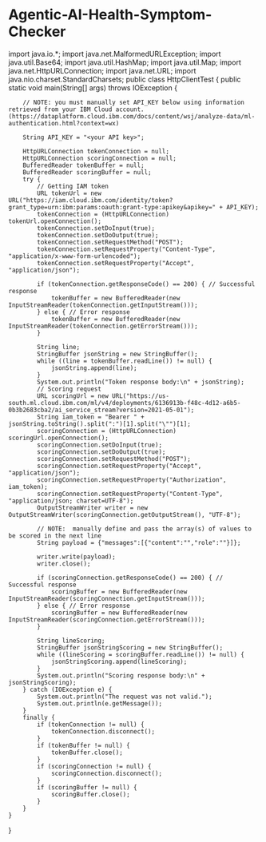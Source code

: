 # Agentic-AI-Health-Symptom-Checker
import java.io.*;
import java.net.MalformedURLException;
import java.util.Base64;
import java.util.HashMap;
import java.util.Map;
import java.net.HttpURLConnection;
import java.net.URL;
import java.nio.charset.StandardCharsets;
public class HttpClientTest {
	public static void main(String[] args) throws IOException {

		// NOTE: you must manually set API_KEY below using information retrieved from your IBM Cloud account. (https://dataplatform.cloud.ibm.com/docs/content/wsj/analyze-data/ml-authentication.html?context=wx)

		String API_KEY = "<your API key>";

		HttpURLConnection tokenConnection = null;
		HttpURLConnection scoringConnection = null;
		BufferedReader tokenBuffer = null;
		BufferedReader scoringBuffer = null;
		try {
			// Getting IAM token
			URL tokenUrl = new URL("https://iam.cloud.ibm.com/identity/token?grant_type=urn:ibm:params:oauth:grant-type:apikey&apikey=" + API_KEY);
			tokenConnection = (HttpURLConnection) tokenUrl.openConnection();
			tokenConnection.setDoInput(true);
			tokenConnection.setDoOutput(true);
			tokenConnection.setRequestMethod("POST");
			tokenConnection.setRequestProperty("Content-Type", "application/x-www-form-urlencoded");
			tokenConnection.setRequestProperty("Accept", "application/json");
			
			if (tokenConnection.getResponseCode() == 200) { // Successful response
				tokenBuffer = new BufferedReader(new InputStreamReader(tokenConnection.getInputStream()));
			} else { // Error response
				tokenBuffer = new BufferedReader(new InputStreamReader(tokenConnection.getErrorStream()));
			}

            String line;
			StringBuffer jsonString = new StringBuffer();
            while ((line = tokenBuffer.readLine()) != null) {
                jsonString.append(line);
            }
            System.out.println("Token response body:\n" + jsonString);
			// Scoring request
			URL scoringUrl = new URL("https://us-south.ml.cloud.ibm.com/ml/v4/deployments/6136913b-f48c-4d12-a6b5-0b3b2683cba2/ai_service_stream?version=2021-05-01");
			String iam_token = "Bearer " + jsonString.toString().split(":")[1].split("\"")[1];
			scoringConnection = (HttpURLConnection) scoringUrl.openConnection();
			scoringConnection.setDoInput(true);
			scoringConnection.setDoOutput(true);
			scoringConnection.setRequestMethod("POST");
			scoringConnection.setRequestProperty("Accept", "application/json");
			scoringConnection.setRequestProperty("Authorization", iam_token);
			scoringConnection.setRequestProperty("Content-Type", "application/json; charset=UTF-8");
			OutputStreamWriter writer = new OutputStreamWriter(scoringConnection.getOutputStream(), "UTF-8");

			// NOTE:  manually define and pass the array(s) of values to be scored in the next line
			String payload = {"messages":[{"content":"","role":""}]};

			writer.write(payload);
			writer.close();

			if (scoringConnection.getResponseCode() == 200) { // Successful response
				scoringBuffer = new BufferedReader(new InputStreamReader(scoringConnection.getInputStream()));
			} else { // Error response
				scoringBuffer = new BufferedReader(new InputStreamReader(scoringConnection.getErrorStream()));
			}

            String lineScoring;
			StringBuffer jsonStringScoring = new StringBuffer();
            while ((lineScoring = scoringBuffer.readLine()) != null) {
                jsonStringScoring.append(lineScoring);
            }
            System.out.println("Scoring response body:\n" + jsonStringScoring);
		} catch (IOException e) {
			System.out.println("The request was not valid.");
			System.out.println(e.getMessage());
		}
		finally {
			if (tokenConnection != null) {
				tokenConnection.disconnect();
			}
			if (tokenBuffer != null) {
				tokenBuffer.close();
			}
			if (scoringConnection != null) {
				scoringConnection.disconnect();
			}
			if (scoringBuffer != null) {
				scoringBuffer.close();
			}
		}
	}
}
